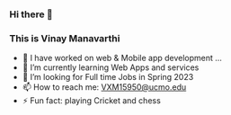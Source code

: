 ### Hi there 👋
 
### This is Vinay Manavarthi


- 🔭 I have worked on web & Mobile app development ...
- 🌱 I’m currently learning Web Apps and services
- 👯 I’m looking for Full time Jobs in Spring 2023 
- 📫 How to reach me: VXM15950@ucmo.edu
- ⚡ Fun fact: playing Cricket and chess
